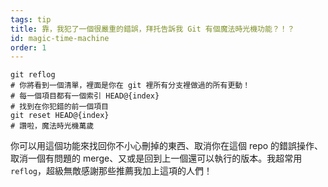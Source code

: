 ```yaml
---
tags: tip
title: 靠，我犯了一個很嚴重的錯誤，拜托告訴我 Git 有個魔法時光機功能？！？
id: magic-time-machine
order: 1
---
```


```git
git reflog
# 你將看到一個清單，裡面是你在 git 裡所有分支裡做過的所有更動！
# 每一個項目都有一個索引 HEAD@{index}
# 找到在你犯錯的前一個項目
git reset HEAD@{index}
# 讚啦，魔法時光機萬歲
```

你可以用這個功能來找回你不小心刪掉的東西、取消你在這個 repo 的錯誤操作、取消一個有問題的 merge、又或是回到上一個還可以執行的版本。我超常用 `reflog`，超級無敵感謝那些推薦我加上這項的人們！